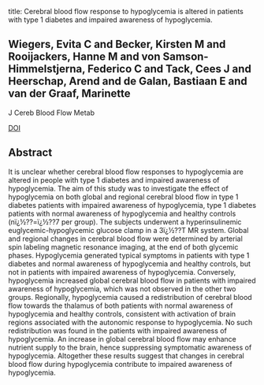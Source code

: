 title: Cerebral blood flow response to hypoglycemia is altered in patients with type 1 diabetes and impaired awareness of hypoglycemia.

## Wiegers, Evita C and Becker, Kirsten M and Rooijackers, Hanne M and von Samson-Himmelstjerna, Federico C and Tack, Cees J and Heerschap, Arend and de Galan, Bastiaan E and van der Graaf, Marinette
J Cereb Blood Flow Metab

<a href="https://doi.org/10.1177/0271678X16658914">DOI</a>

## Abstract
It is unclear whether cerebral blood flow responses to hypoglycemia are altered in people with type 1 diabetes and impaired awareness of hypoglycemia. The aim of this study was to investigate the effect of hypoglycemia on both global and regional cerebral blood flow in type 1 diabetes patients with impaired awareness of hypoglycemia, type 1 diabetes patients with normal awareness of hypoglycemia and healthy controls (nï¿½??=ï¿½??7 per group). The subjects underwent a hyperinsulinemic euglycemic-hypoglycemic glucose clamp in a 3ï¿½??T MR system. Global and regional changes in cerebral blood flow were determined by arterial spin labeling magnetic resonance imaging, at the end of both glycemic phases. Hypoglycemia generated typical symptoms in patients with type 1 diabetes and normal awareness of hypoglycemia and healthy controls, but not in patients with impaired awareness of hypoglycemia. Conversely, hypoglycemia increased global cerebral blood flow in patients with impaired awareness of hypoglycemia, which was not observed in the other two groups. Regionally, hypoglycemia caused a redistribution of cerebral blood flow towards the thalamus of both patients with normal awareness of hypoglycemia and healthy controls, consistent with activation of brain regions associated with the autonomic response to hypoglycemia. No such redistribution was found in the patients with impaired awareness of hypoglycemia. An increase in global cerebral blood flow may enhance nutrient supply to the brain, hence suppressing symptomatic awareness of hypoglycemia. Altogether these results suggest that changes in cerebral blood flow during hypoglycemia contribute to impaired awareness of hypoglycemia.

